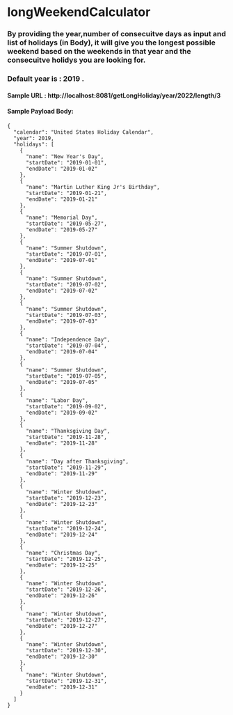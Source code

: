 # longWeekendCalculator
### By providing the year,number of consecuitve days as input and list of holidays (in Body), it will give you the longest possible weekend based on the weekends in that year and the consecuitve holidys you are looking for.

### Default year is : 2019 .

#### Sample URL : http://localhost:8081/getLongHoliday/year/2022/length/3

#### Sample Payload Body: 

`````````````
{
  "calendar": "United States Holiday Calendar",
  "year": 2019,
  "holidays": [
    {
      "name": "New Year's Day",
      "startDate": "2019-01-01",
      "endDate": "2019-01-02"
    },
    {
      "name": "Martin Luther King Jr's Birthday",
      "startDate": "2019-01-21",
      "endDate": "2019-01-21"
    },
    {
      "name": "Memorial Day",
      "startDate": "2019-05-27",
      "endDate": "2019-05-27"
    },
    {
      "name": "Summer Shutdown",
      "startDate": "2019-07-01",
      "endDate": "2019-07-01"
    },
    {
      "name": "Summer Shutdown",
      "startDate": "2019-07-02",
      "endDate": "2019-07-02"
    },
    {
      "name": "Summer Shutdown",
      "startDate": "2019-07-03",
      "endDate": "2019-07-03"
    },
    {
      "name": "Independence Day",
      "startDate": "2019-07-04",
      "endDate": "2019-07-04"
    },
    {
      "name": "Summer Shutdown",
      "startDate": "2019-07-05",
      "endDate": "2019-07-05"
    },
    {
      "name": "Labor Day",
      "startDate": "2019-09-02",
      "endDate": "2019-09-02"
    },
    {
      "name": "Thanksgiving Day",
      "startDate": "2019-11-28",
      "endDate": "2019-11-28"
    },
    {
      "name": "Day after Thanksgiving",
      "startDate": "2019-11-29",
      "endDate": "2019-11-29"
    },
    {
      "name": "Winter Shutdown",
      "startDate": "2019-12-23",
      "endDate": "2019-12-23"
    },
    {
      "name": "Winter Shutdown",
      "startDate": "2019-12-24",
      "endDate": "2019-12-24"
    },
    {
      "name": "Christmas Day",
      "startDate": "2019-12-25",
      "endDate": "2019-12-25"
    },
    {
      "name": "Winter Shutdown",
      "startDate": "2019-12-26",
      "endDate": "2019-12-26"
    },
    {
      "name": "Winter Shutdown",
      "startDate": "2019-12-27",
      "endDate": "2019-12-27"
    },
    {
      "name": "Winter Shutdown",
      "startDate": "2019-12-30",
      "endDate": "2019-12-30"
    },
    {
      "name": "Winter Shutdown",
      "startDate": "2019-12-31",
      "endDate": "2019-12-31"
    }
  ]
}
